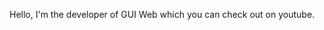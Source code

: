 Hello, I'm the developer of GUI Web which you can check out on youtube.
<!---
drs-guiguy/drs-guiguy is a ✨ special ✨ repository because its `README.md` (this file) appears on your GitHub profile.
You can click the Preview link to take a look at your changes.
--->
